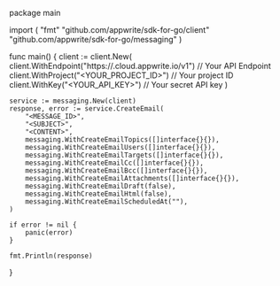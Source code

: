 package main

import (
    "fmt"
    "github.com/appwrite/sdk-for-go/client"
    "github.com/appwrite/sdk-for-go/messaging"
)

func main() {
    client := client.New(
        client.WithEndpoint("https://<REGION>.cloud.appwrite.io/v1") // Your API Endpoint
        client.WithProject("<YOUR_PROJECT_ID>") // Your project ID
        client.WithKey("<YOUR_API_KEY>") // Your secret API key
    )

    service := messaging.New(client)
    response, error := service.CreateEmail(
        "<MESSAGE_ID>",
        "<SUBJECT>",
        "<CONTENT>",
        messaging.WithCreateEmailTopics([]interface{}{}),
        messaging.WithCreateEmailUsers([]interface{}{}),
        messaging.WithCreateEmailTargets([]interface{}{}),
        messaging.WithCreateEmailCc([]interface{}{}),
        messaging.WithCreateEmailBcc([]interface{}{}),
        messaging.WithCreateEmailAttachments([]interface{}{}),
        messaging.WithCreateEmailDraft(false),
        messaging.WithCreateEmailHtml(false),
        messaging.WithCreateEmailScheduledAt(""),
    )

    if error != nil {
        panic(error)
    }

    fmt.Println(response)
}
